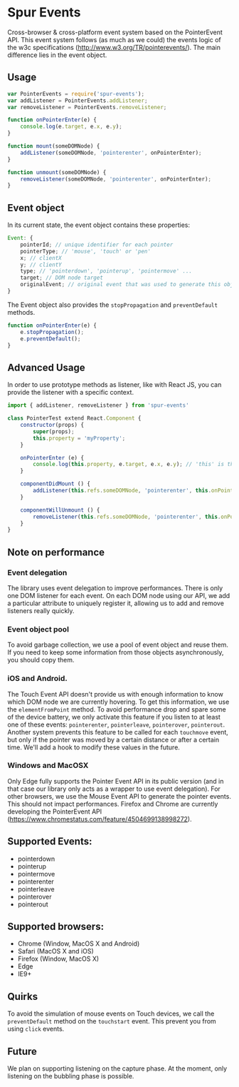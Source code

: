 # Spur Events
Cross-browser &amp; cross-platform event system based on the PointerEvent API.
This event system follows (as much as we could) the events logic of the w3c specifications (http://www.w3.org/TR/pointerevents/). The main difference lies in the event object.

## Usage
```javascript
var PointerEvents = require('spur-events');
var addListener = PointerEvents.addListener;
var removeListener = PointerEvents.removeListener;

function onPointerEnter(e) {
    console.log(e.target, e.x, e.y);
}

function mount(someDOMNode) {
    addListener(someDOMNode, 'pointerenter', onPointerEnter);
}

function unmount(someDOMNode) {
    removeListener(someDOMNode, 'pointerenter', onPointerEnter);
}
```

## Event object
In its current state, the event object contains these properties:
```javascript
Event: {
    pointerId; // unique identifier for each pointer
    pointerType; // 'mouse', 'touch' or 'pen'
    x; // clientX
    y; // clientY
    type; // 'pointerdown', 'pointerup', 'pointermove' ...
    target; // DOM node target
    originalEvent; // original event that was used to generate this object
}
```

The Event object also provides the `stopPropagation` and `preventDefault` methods.
```javascript
function onPointerEnter(e) {
    e.stopPropagation();
    e.preventDefault();
}
```

## Advanced Usage
In order to use prototype methods as listener, like with React JS, you can provide the listener with a specific context.
```javascript
import { addListener, removeListener } from 'spur-events'

class PointerTest extend React.Component {
    constructor(props) {
        super(props);
        this.property = 'myProperty';
    }

    onPointerEnter (e) {
        console.log(this.property, e.target, e.x, e.y); // 'this' is the PointerTest class instance.
    }

    componentDidMount () {
        addListener(this.refs.someDOMNode, 'pointerenter', this.onPointerEnter, { context: this });
    }

    componentWillUnmount () {
        removeListener(this.refs.someDOMNode, 'pointerenter', this.onPointerEnter, { context: this });
    }
}
```

## Note on performance
### Event delegation
The library uses event delegation to improve performances. There is only one DOM listener for each event. On each DOM node using our API, we add a particular attribute to uniquely register it, allowing us to add and remove listeners really quickly.

### Event object pool
To avoid garbage collection, we use a pool of event object and reuse them. If you need to keep some information from those objects asynchronously, you should copy them.

### iOS and Android.
The Touch Event API doesn't provide us with enough information to know which DOM node we are currently hovering. To get this information, we use the `elementFromPoint` method. To avoid performance drop and spare some of the device battery, we only activate this feature if you listen to at least one of these events:  `pointerenter`, `pointerleave`, `pointerover`, `pointerout`. Another system prevents this feature to be called for each `touchmove` event, but only if the pointer was moved by a certain distance or after a certain time. We'll add a hook to modify these values in the future.

### Windows and MacOSX
Only Edge fully supports the Pointer Event API in its public version (and in that case our library only acts as a wrapper to use event delegation). For other browsers, we use the Mouse Event API to generate the pointer events. This should not impact performances.
Firefox and Chrome are currently developing the PointerEvent API (https://www.chromestatus.com/feature/4504699138998272).

## Supported Events:
- pointerdown
- pointerup
- pointermove
- pointerenter
- pointerleave
- pointerover
- pointerout

## Supported browsers:
 - Chrome (Window, MacOS X and Android)
 - Safari (MacOS X and iOS)
 - Firefox (Window, MacOS X)
 - Edge
 - IE9+


## Quirks
To avoid the simulation of mouse events on Touch devices, we call the `preventDefault` method on the `touchstart` event. This prevent you from using `click` events.

## Future
We plan on supporting listening on the capture phase. At the moment, only listening on the bubbling phase is possible.
